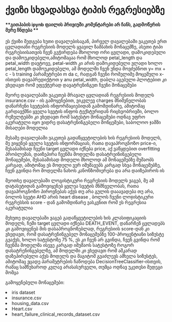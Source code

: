 <h1>ქვიზი სხვადასხვა ტიპის რეგრესიებზე</h1>
<h4> **გითჰაბის ipynb ფაილის პრივიუში კომენტარები არ ჩანს, გადმოწერის მერე ჩნდება **</h4>
<p>
  ეს ქვიზი შედგება ხუთი დავალებისაგან, პირველ დავალებაში ვაკეთებ ერთ ცვლადიანი რეგრესიის მოდელს ყვავილ ზამბახის მონაცემზე, ასეთი ტიპი რეგრესიისათვის ჩვენ გვჭირდება მხოლოდ ორი ცვლადი,
  დამოკიდებული და დამოუკიდებელი,ამიტომაცაა რომ მხოლოდ petal_length და petal_width დავტოვე, petal-width კი არის დამოკიდებული ვლადი ხოლო petal_length დამოუკიდებელი, ამ მოდელში ჩვენ უნდა მოვძებნოთ y= mx +   c - ს training პარამეტრები m da c, რადგან ჩვენი რომელიმე მოცემული x-ისთვის დავაპრედიქტოთ y anu petal_width, დაბლა აგებული პლოტებით კი ვხედავთ რომ ეფექტურად დავატრენინგეთ ჩვენი მონაცემები
</p>

<p>
  მეორე დავალებაში ვაკეთებ მრავალ ცვლადიან რეგრესიის მოდელს insurance.csv - ის გამოყენებით, ვიკვლევ charges მნიშვნელობას დანარჩენი სვეტების ინფორმაციებიდან გამომდინარე, ამიტომაც გარდავქმნი ყველა სვეტის ინფოს ტექსტურიდან რიცხვობრივში, ბოლო რეზულტებში კი ვხედავთ რომ სატესტო მონაცემები ოდნავ უფრო აკურატული იყო ვიდრე დასატრენინგებელი მონცემები, საბოლოო ჯამში მისაღები მოდელია
</p>
 

 <p>
   მესამე დავალებაში ვაკეთებ გადაწყვეტილების ხის რეგრესიის მოდელს, მე ვიყენებ ყველა სვეტის ინფორმაციას, რათა დავაპროგნოზო price-ი, შესაბამისად ჩვენი target ცვლადი იქნება price, აქ ვაწყდებით overfitting პრობლემას, დაიზეპირა ჩვენმა მოდელმა დასატრეინინგებელი მონაცემები, შესაბამისად მოდელი მხოლოდ ამ მონაცემებზე მუშაობს კარგად, ამიტომაც ეს მოდელი ვერ იმუშავებს კარგად სხვა მონაცემებზე, ჩვენ გვინდა რო მოდელმა ნახოს კანონზომიერება და არა დაიზეპიროს ის
</p>

<p>
  მეოთხე დავალებაში ლოგისტიკური რეგრესიის მოდელს ვაგებ, მე ამ დატასეტიდან გამოვიყენებ ყვლეა სვეტის მნშნველობას, რათა დავაპროგნოზო პიროვნებას აქვს თუ არა გულის დააავადება თუ არა, ბოლოს სვეტი AHD არის heart disease , ბოლოს ჩვენი ლოჯისტიკური რეგრესსის score - დან გამომდინარე ვასკვნით რომ ეს რეგრესია აკურატულია
</p>

<p>
  მეხუთე დავალებაში ვაგებ გადაწყვეტილების ხის კლასიფიკაციის მოდელს, ჩემი target ცვლადი იქნება DEATH_EVENT, დანარჩენ ცვლადებს კი გამოვიყენებ მის დასაპროგნოზებლად, რეგრესიის score-დან კი ვხედავთ, რომ დასატრენინგებელ მონაცემებზე 100-პროცენტიანი სიზუსტე გვაქვს, ხოლო სატესტოზე 75 %, ეს კი ჩვენ არ გვინდა, ჩვენ გვინდა რომ ჩვენმა მოდელმა ისევე კარგად იმუშაოს სატესტოზე როგორ დასატრენინგებელზე, ამ მოდელში კი ვხედავთ რომ აშკარად დაზეპირებული აქვს მოდელს და მაგიტომ გვაძლევს ამხელა სიზუსტეს, ამიტომაც ვცადე პარამეტრების ჩაწოდება DecisionTreeClassifier-ისთვის, რამაც სამწუხაროდ კვლავ არასასურველი, თუმცა ოდნავ უკეთესი შედეგი მომცა
</p>


<p>გამოყენებული მონაცემები:</p>
<li>iris dataset</li>
<li>insurance.csv</li>
<li>housing_data.csv</li>
<li>Heart.csv</li>
<li>heart_failure_clinical_records_dataset.csv</li>
